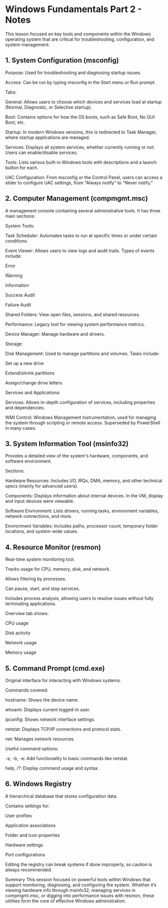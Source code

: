 # Windows Fundamentals Part 2 - Notes

This lesson focused on key tools and components within the Windows operating system that are critical for troubleshooting, configuration, and system management.

## 1. System Configuration (msconfig)

Purpose: Used for troubleshooting and diagnosing startup issues.

Access: Can be run by typing msconfig in the Start menu or Run prompt.

Tabs:

General: Allows users to choose which devices and services load at startup (Normal, Diagnostic, or Selective startup).

Boot: Contains options for how the OS boots, such as Safe Boot, No GUI Boot, etc.

Startup: In modern Windows versions, this is redirected to Task Manager, where startup applications are managed.

Services: Displays all system services, whether currently running or not. Users can enable/disable services.

Tools: Lists various built-in Windows tools with descriptions and a launch button for each.

UAC Configuration: From msconfig or the Control Panel, users can access a slider to configure UAC settings, from "Always notify" to "Never notify."

## 2. Computer Management (compmgmt.msc)
A management console containing several administrative tools. It has three main sections:

System Tools:

Task Scheduler: Automates tasks to run at specific times or under certain conditions.

Event Viewer: Allows users to view logs and audit trails. Types of events include:

Error

Warning

Information

Success Audit

Failure Audit

Shared Folders: View open files, sessions, and shared resources.

Performance: Legacy tool for viewing system performance metrics.

Device Manager: Manage hardware and drivers.

Storage:

Disk Management: Used to manage partitions and volumes. Tasks include:

Set up a new drive

Extend/shrink partitions

Assign/change drive letters

Services and Applications:

Services: Allows in-depth configuration of services, including properties and dependencies.

WMI Control: Windows Management Instrumentation, used for managing the system through scripting or remote access. Superseded by PowerShell in many cases.

## 3. System Information Tool (msinfo32)

Provides a detailed view of the system's hardware, components, and software environment.

Sections:

Hardware Resources: Includes I/O, IRQs, DMA, memory, and other technical specs (mainly for advanced users).

Components: Displays information about internal devices. In the VM, display and input devices were viewable.

Software Environment: Lists drivers, running tasks, environment variables, network connections, and more.

Environment Variables: Includes paths, processor count, temporary folder locations, and system-wide values.

## 4. Resource Monitor (resmon)

Real-time system monitoring tool.

Tracks usage for CPU, memory, disk, and network.

Allows filtering by processes.

Can pause, start, and stop services.

Includes process analysis, allowing users to resolve issues without fully terminating applications.

Overview tab shows:

CPU usage

Disk activity

Network usage

Memory usage

## 5. Command Prompt (cmd.exe)

Original interface for interacting with Windows systems.

Commands covered:

hostname: Shows the device name.

whoami: Displays current logged-in user.

ipconfig: Shows network interface settings.

netstat: Displays TCP/IP connections and protocol stats.

net: Manages network resources.

Useful command options:

-a, -b, -e: Add functionality to basic commands like netstat.

help, /?: Display command usage and syntax.

## 6. Windows Registry

A hierarchical database that stores configuration data.

Contains settings for:

User profiles

Application associations

Folder and icon properties

Hardware settings

Port configurations

Editing the registry can break systems if done improperly, so caution is always recommended.

Summary
This session focused on powerful tools within Windows that support monitoring, diagnosing, and configuring the system. Whether it’s viewing 
hardware info through msinfo32, managing services in compmgmt.msc, or digging into performance issues with resmon, these utilities form the core of effective Windows administration.
